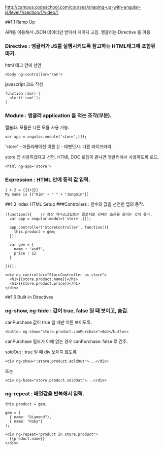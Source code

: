 http://campus.codeschool.com/courses/shaping-up-with-angular-js/level/1/section/1/video/1

##1.1 Ramp Up

API를 이용해서 JSON 데이터만 받아서 페이지 고침.
앵귤러는 Directive 를 이용.

### Directive : 앵귤러가 JS를 실행시키도록 참고하는 HTML태그에 포함된 마커.
html 태그 안에 선언
```
<body ng-controller='ram'>
```
javascript 코드 작성
```
function ram() {
  alert('ram!');
}
```

### Module : 앵귤러 application 을 적는 조각(부분).
캡슐화. 모듈은 다른 모듈 사용 가능.
```
var app = angular.module('store',[]);
```
'store' - 애플리케이션 이름
[] - 데펜던시. 다른 라이브러리.

store 앱 사용하겠다고 선언. HTML DOC 로딩이 끝나면 앵귤러에서 사용하도록 로드.
```
<html ng-app='store'>
```

### Expression : HTML 안에 동적 값 입력.
```
1 + 2 = {{1+2}}
My name is {{"Kim" + " " + "Jongmin"}}
```

##1.3 Index HTML Setup
###Controllers : 함수와 값을 선언한 앱의 동작.

```
(function(){    // 항상 자바스크립트는 클로저로 감싸는 습관을 들이는 것이 좋다.
  var app = angular.module('store',[]);

  app.controller('StoreController', function(){
    this.product = gem;
  });

  var gem = {
    name : 'asdf',
    price : 12
  }

})();
```
```
<div ng-controller="StoreController as store">
  <h1>{{store.product.name}}</h1>
  <h1>{{store.product.price}}</h1>
</div>
```

##1.5 Built-in Directives

### ng-show, ng-hide : 값이 true, false 일 때 보이고, 숨김.
canPurchase 값이 true 일 때만 버튼 보이도록.
```
<button ng-show="store.product.canPurchase">Add</button>
```
canPurchase 필드가 아예 없는 경우 canPurchase: false 로 간주.

soldOut : true 일 때 div 보이지 않도록
```
<div ng-show="!store.product.soldOut">...</div>
```
또는
```
<div ng-hide="store.product.soldOut">...</div>
```

### ng-repeat : 배열값을 반복해서 입력.
```
this.product = gem;

gem = [
  { name: "Diamond"},
  { name: "Ruby"}
];
```

```
<div ng-repeat="product in store.product">
  {{product.name}}
</div>
```
